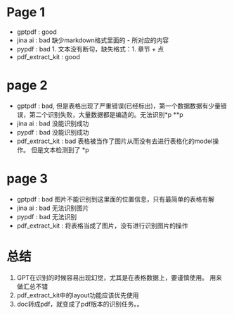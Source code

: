 # Page 1
- gptpdf : good
- jina ai : bad 缺少markdown格式里面的 - 所对应的内容
- pypdf : bad 1. 文本没有断句，缺失格式：1. 章节 + 点
- pdf_extract_kit : good


# page 2 
- gptpdf : bad, 但是表格出现了严重错误(已经标出)，第一个数据数据有少量错误，第二个识别失败，大量数据都是编造的。无法识别*p **p
- jina ai : bad 没能识别成功
- pypdf : bad 没能识别成功
- pdf_extract_kit : bad 表格被当作了图片从而没有去进行表格化的model操作。 但是文本检测到了 *p


# page 3
- gptpdf : bad 图片不能识别到这里面的位置信息，只有最简单的表格有解
- jina ai : bad 无法识别图片
- pypdf : bad 无法识别
- pdf_extract_kit : 将表格当成了图片，没有进行识别图片的操作

# 总结
1. GPT在识别的时候容易出现幻觉，尤其是在表格数据上，要谨慎使用。 用来做汇总不错
2. pdf_extract_kit中的layout功能应该优先使用
3. doc转成pdf，就变成了pdf版本的识别任务。。